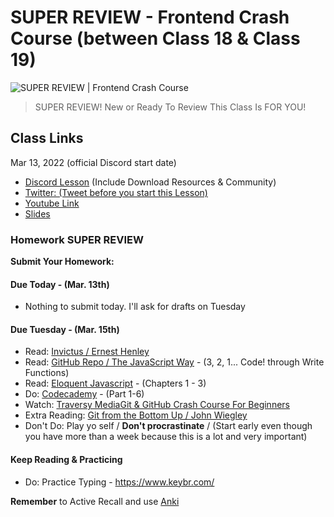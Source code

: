# SUPER REVIEW - Frontend Crash Course (between Class 18 & Class 19)

![SUPER REVIEW | Frontend Crash Course](https://cdn.hashnode.com/res/hashnode/image/upload/v1676633461608/PsxLWLikm.png?auto=compress)

> SUPER REVIEW! New or Ready To Review This Class Is FOR YOU!

## Class Links

Mar 13, 2022 (official Discord start date)

- [Discord Lesson](https://discord.com/channels/735923219315425401/738891289071714388/952598041364398160) (Include Download Resources & Community)
- [Twitter: (Tweet before you start this Lesson)](https://twitter.com/leonnoel/status/1503039026667827202)
- [Youtube Link](https://youtu.be/AkXLGS57MS4)
- [Slides](https://slides.com/leonnoel/html-css-js-review-100devs2)

### Homework SUPER REVIEW

**Submit Your Homework:**

#### Due Today - (Mar. 13th)

- Nothing to submit today. I'll ask for drafts on Tuesday

#### Due Tuesday - (Mar. 15th)

- Read: [Invictus / Ernest Henley](https://www.poetryfoundation.org/poems/51642/invictus)
- Read: [GitHub Repo / The JavaScript Way](https://github.com/bpesquet/thejsway) - (3, 2, 1... Code! through Write Functions)
- Read: [Eloquent Javascript](http://eloquentjavascript.net/3rd_edition/) - (Chapters 1 - 3)
- Do: [Codecademy](https://www.codecademy.com/learn/introduction-to-javascript) - (Part 1-6)
- Watch: [Traversy MediaGit & GitHub Crash Course For Beginners](https://youtu.be/SWYqp7iY_Tc)
- Extra Reading: [Git from the Bottom Up / John Wiegley](https://jwiegley.github.io/git-from-the-bottom-up/)
- Don't Do: Play yo self / **Don't procrastinate** / (Start early even though you have more than a week because this is a lot and very important)

#### Keep Reading & Practicing

- Do: Practice Typing - https://www.keybr.com/

**Remember** to Active Recall and use [Anki](https://apps.ankiweb.net/)
